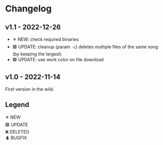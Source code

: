 # Changelog

## v1.1 - 2022-12-26

* ✴️ NEW: check required binaries
* 🟪 UPDATE: cleanup (param `-c`) deletes multiple files of the same song (by keeping the largest)
* 🟪 UPDATE: use work color on file download

## v1.0 - 2022-11-14

First version in the wild.

## Legend

✴️ NEW\
🟪 UPDATE\
❌ DELETED\
🪲 BUGFIX
